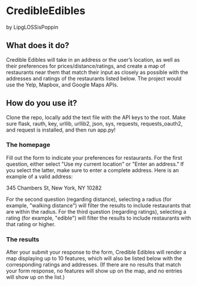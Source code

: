 # CredibleEdibles
by LipgLOSSisPoppin


## What does it do?

Credible Edibles will take in an address or the user’s location, as well as their preferences for prices/distance/ratings, and create a map of restaurants near them that match their input as closely as possible with the addresses and ratings of the restaurants listed below. The project would use the Yelp, Mapbox, and Google Maps APIs.

## How do you use it?

Clone the repo, locally add the text file with the API keys to the root. Make sure flask, rauth, key, urllib, urllib2, json, sys, requests, requests_oauth2, and request is installed, and then run app.py!

### The homepage

Fill out the form to indicate your preferences for restaurants.
For the first question, either select "Use my current location" or "Enter an address." If you select the latter, make sure to enter a complete address. Here is an example of a valid address:

345 Chambers St, New York, NY 10282

For the second question (regarding distance), selecting a radius (for example, "walking distance") will filter the results to include restaurants that are within the radius.
For the third question (regarding ratings), selecting a rating (for example, "edible") will filter the results to include restaurants with that rating or higher.

### The results

After your submit your response to the form, Credible Edibles will render a map displaying up to 10 features, which will also be listed below with the corresponding ratings and addresses. (If there are no results that match your form response, no features will show up on the map, and no entries will show up on the list.)
